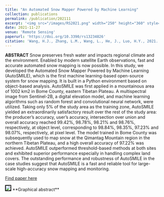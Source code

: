 ```yaml
---
title: "An Automated Snow Mapper Powered by Machine Learning"
collection: publications
permalink: /publication/202111
excerpt: '<img src="/images/RS2021.png" width="250" height="360" style="float:left"> <strong>Highlights:</strong><br> 1. We developed an Automated Snow Mapper Powered by Machine Learning (AutoSMILE), which is the first machine learning-based open-source system for snow mapping. <br> 2. The machine learning techniques and object-based analysis were successfully integrated in AutoSMILE. <br>3. AutoSMILE is tested in two regions on the Tibetan Plateau.<br>4. AutoSMILE is a fast and reliable tool for large-scale high-accuracy snow mapping and monitoring.'
date: 2021-11-27
venue: 'Remote Sensing'
paperurl: 'https://doi.org/10.3390/rs13234826'
citation: 'Wang, H.J., Zhang, L.M., Wang, L., He, J., Luo, H.Y., 2021. An Automated Snow Mapper Powered by Machine Learning. Remote Sensing, 13(23), 4826.'
---
```

**ABSTRACT**  Snow preserves fresh water and impacts regional climate and the environment. Enabled by modern satellite Earth observations, fast and accurate automated snow mapping is now possible. In this study, we developed the Automated Snow Mapper Powered by Machine Learning (AutoSMILE), which is the first machine learning-based open-source system for snow mapping. It is built in a Python environment based on object-based analysis. AutoSMILE was first applied in a mountainous area of 1002 km2 in Bome County, eastern Tibetan Plateau. A multispectral image from Sentinel-2B, a digital elevation model, and machine learning algorithms such as random forest and convolutional neural network, were utilized. Taking only 5% of the study area as the training zone, AutoSMILE yielded an extraordinarily satisfactory result over the rest of the study area: the producer’s accuracy, user’s accuracy, intersection over union and overall accuracy reached 99.42%, 98.78%, 98.21% and 98.76%, respectively, at object level, corresponding to 98.84%, 98.35%, 97.23% and 98.07%, respectively, at pixel level. The model trained in Bome County was subsequently used to map snow at the Qimantag Mountain region in the northern Tibetan Plateau, and a high overall accuracy of 97.22% was achieved. AutoSMILE outperformed threshold-based methods at both sites and exhibited superior performance especially in handling complex land covers. The outstanding performance and robustness of AutoSMILE in the case studies suggest that AutoSMILE is a fast and reliable tool for large-scale high-accuracy snow mapping and monitoring.

[Find paper here](https://www.mdpi.com/2072-4292/13/23/4826)

<img src="https://www.mdpi.com/remotesensing/remotesensing-13-04826/article_deploy/html/images/remotesensing-13-04826-ag.png" style="border:2px solid black">
**Graphical abstract**

